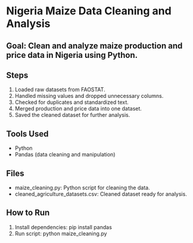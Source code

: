 # Nigeria Maize Data Cleaning and Analysis
## Goal: Clean and analyze maize production and price data in Nigeria using Python.

## Steps
1. Loaded raw datasets from FAOSTAT.
2. Handled missing values and dropped unnecessary columns.
3. Checked for duplicates and standardized text.
4. Merged production and price data into one dataset.
5. Saved the cleaned dataset for further analysis.

## Tools Used
- Python
- Pandas (data cleaning and manipulation)

## Files
- maize_cleaning.py: Python script for cleaning the data.
- cleaned_agriculture_datasets.csv: Cleaned dataset ready for analysis.

## How to Run
1. Install dependencies: pip install pandas
2. Run script: python maize_cleaning.py

